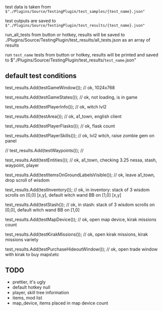 ##
test data is taken from `$"./Plugins/Source/TestingPlugin/test_samples/{test_name}.json"`

test outputs are saved to `$"./Plugins/Source/TestingPlugin/test_results/{test_name}.json"`

run_all_tests from button or hotkey, results will be saved to ./Plugins/Source/TestingPlugin/test_results/all_tests.json as an array of results

run `test_name` tests from button or hotkey, results will be printed and saved to $"./Plugins/Source/TestingPlugin/test_results/`test_name`.json"


## default test conditions
test_results.Add(testGameWindow()); // ok, 1024x768

test_results.Add(testGameStates()); // ok, not loading, is in game

test_results.Add(testPlayerInfo()); // ok, witch lvl2

test_results.Add(testArea()); // ok, a1_town, english client

test_results.Add(testPlayerFlasks()); // ok, flask count

test_results.Add(testPlayerSkills()); // ok, lvl2 witch, raise zombie gem on panel

// test_results.Add(testWaypoints()); // 

test_results.Add(testEntities()); // ok, a1_town, checking 3.25 nessa, stash, 
waypoint, player

test_results.Add(testItemsOnGroundLabelsVisible()); // ok, leave a1_town, drop scroll of wisdom

test_results.Add(testInventory()); // ok, in inventory: stack of 3 wisdom scrolls on [0,0] [x,y], default witch wand BB on [1,0] [x,y]

test_results.Add(testStash()); // ok, in stash: stack of 3 wisdom scrolls on [0,0], default witch wand BB on [1,0]

test_results.Add(testMapDevice()); // ok, open map device, kirak missions count

test_results.Add(testKirakMissions()); // ok, open kirak missions, kirak missions variety

test_results.Add(testPurchaseHideoutWindow()); // ok, open trade window with kirak to buy maps\etc

## TODO
- prettier, it's ugly
- default hotkey null
- player, skill tree information
- items, mod list
- map_device, items placed in map device count
